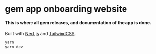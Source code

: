 # gem app onboarding website

#### This is where all gem releases, and documentation of the app is done.

Built with [Next.js][nextjs] and [TailwindCSS][tailwindcss].

```bash
yarn
yarn dev
```

[nextjs]: https://nextjs.org
[tailwindcss]: https://tailwindcss.com

<!-- yarn add @chakra-ui/react @emotion/react @emotion/styled framer-motion-->
